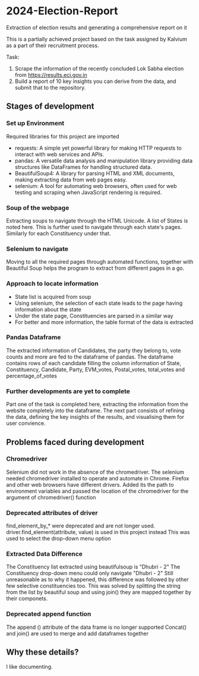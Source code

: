 # 2024-Election-Report
 Extraction of election results and generating a comprehensive report on it 

 This is a partially achieved project based on the task assigned by Kalvium as a part of their recruitment process. 

Task:
1) Scrape the information of the recently concluded Lok Sabha election from https://results.eci.gov.in 
2) Build a report of 10 key insights you can derive from the data, and submit that to the repository.

## Stages of development
### Set up Environment
Required libraries for this project are imported 
- requests: A simple yet powerful library for making HTTP requests to interact with web services and APIs.
- pandas: A versatile data analysis and manipulation library providing data structures like DataFrames for handling structured data.
- BeautifulSoup4: A library for parsing HTML and XML documents, making extracting data from web pages easy.
- selenium: A tool for automating web browsers, often used for web testing and scraping when JavaScript rendering is required.

### Soup of the webpage
Extracting soups to navigate through the HTML Unicode. A list of States is noted here. This is further used to navigate through each state's pages. Similarly for each Constituency under that.

### Selenium to navigate
Moving to all the required pages through automated functions, together with Beautiful Soup helps the program to extract from different pages in a go.

### Approach to locate information 
- State list is acquired from soup
- Using selenium, the selection of each state leads to the page having information about the state
- Under the state page, Constituencies are parsed in a similar way
- For better and more information, the table format of the data is extracted

### Pandas Dataframe 
The extracted information of Candidates, the party they belong to, vote counts and more are fed to the dataframe of pandas. The dataframe contains rows of each candidate filling the column information of State, Constituency, Candidate, Party, EVM_votes, Postal_votes, total_votes and percentage_of_votes

### Further developments are yet to complete
Part one of the task is completed here, extracting the information from the website completely into the dataframe.
The next part consists of refining the data, defining the key insights of the results, and visualising them for user convience.

## Problems faced during development
### Chromedriver
Selenium did not work in the absence of the chromedriver.
The selenium needed chromedriver installed to operate and automate in Chrome. Firefox and other web browsers have different drivers.
Added its the path to environment variables and passed the location of the chromedriver for the argument of chromedriver() function 

### Deprecated attributes of driver
find_element_by_* were deprecated and are not longer used.
driver.find_element(attribute, value) is used in this project instead
This was used to select the drop-down menu option

### Extracted Data Difference 
The Constituency list extracted using beautifulsoup is "Dhubri  - 2"
The Constituency drop-down menu could only navigate "Dhubri - 2"
Still unreasonable as to why it happened, this difference was followed by other few selective constituencies too.
This was solved by splitting the string from the list by beautiful soup and using join() they are mapped together by their componets.  

### Deprecated append function 
The append () attribute of the data frame is no longer supported
Concat() and join() are used to merge and add dataframes together

## Why these details?
I like documenting.
